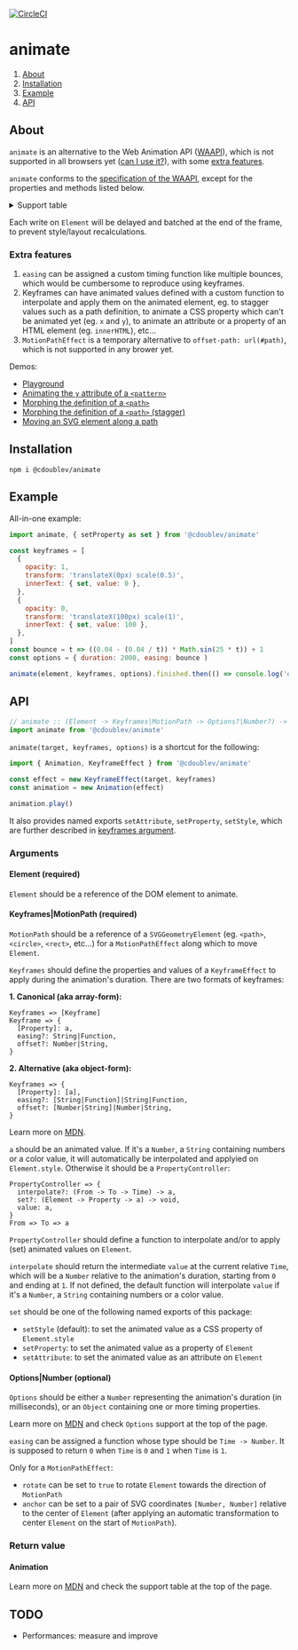 [![CircleCI](https://circleci.com/gh/creativewave/animate.svg?style=svg)](https://circleci.com/gh/creativewave/animate)

# animate

1. [About](#about)
2. [Installation](#installation)
3. [Example](#example)
4. [API](#API)

## About

`animate` is an alternative to the Web Animation API ([WAAPI](http://drafts.csswg.org/web-animations/)), which is not supported in all browsers yet ([can I use it?](https://caniuse.com/#feat=web-animation)), with some [extra features](#extra-features).

`animate` conforms to the [specification of the WAAPI](https://drafts.csswg.org/web-animations/), except for the properties and methods listed below.

<details>

  <summary>Support table</summary>

  | Property/method          | Status | Notes |
  | ------------------------ | ------ | ----- |
  | **Animation properties** |        |       |
  | currentTime              | ✅    |       |
  | effect                   | ✅    |       |
  | finished                 | ✅    |       |
  | id                       | ✅    |       |
  | pending                  | ✅    |       |
  | playState                | ✅    |       |
  | playbackRate             | ✅    |       |
  | ready                    | ✅    |       |
  | replaceState             | ❌    | Will not be implemented. |
  | startTime                | ✅    |       |
  | timeline                 | ✅    |       |
  | **Animation methods**    |        |       |
  | cancel                   | ✅    |       |
  | finish                   | ✅    |       |
  | oncancel                 | ✅    |       |
  | onfinish                 | ✅    |       |
  | onremove                 | ❌    | Will not be implemented. |
  | pause                    | ✅    |       |
  | play                     | ✅    |       |
  | reverse                  | ✅    |       |
  | updatePlaybackRate       | ❌    | Will not be implemented. |
  | **Keyframes**            |        |       |
  | composite                |        |       |
  | - `replace` (default)    | ✅    |       |
  | - `add`                  | ❌    | Will not be implemented. |
  | - `accumulate`           | ❌    | Will not be implemented. |
  | computedOffset           | ✅    |       |
  | easing                   | ✅    |       |
  | offset                   | ✅    |       |
  | **Options**              |        |       |
  | composite                |        |       |
  | - `replace` (default)    | ✅    |       |
  | - `add`                  | ❌    | Will not be implemented. |
  | - `accumulate`           | ❌    | Will not be implemented. |
  | delay                    | ✅    |       |
  | direction                | ✅    |       |
  | duration                 | ✅    |       |
  | easing                   | ✅    |       |
  | endDelay                 | ✅    |       |
  | fill                     | ✅    |       |
  | id                       | ✅    |       |
  | iterations               | ✅    |       |
  | iterationStart           | ✅    |       |
  | pseudoElement            | ❌    | Will not be implemented. |
</details>

Each write on `Element` will be delayed and batched at the end of the frame, to prevent style/layout recalculations.

### Extra features

1. `easing` can be assigned a custom timing function like multiple bounces, which would be cumbersome to reproduce using keyframes.
2. Keyframes can have animated values defined with a custom function to interpolate and apply them on the animated element, eg. to stagger values such as a path definition, to animate a CSS property which can't be animated yet (eg. `x` and `y`), to animate an attribute or a property of an HTML element (eg. `innerHTML`), etc…
3. `MotionPathEffect` is a temporary alternative to `offset-path: url(#path)`, which is not supported in any brower yet.

Demos:

- [Playground](https://codepen.io/creativewave/full/XWWRoWv)
- [Animating the `y` attribute of a `<pattern>`](https://codepen.io/creative-wave/pen/pooqymX)
- [Morphing the `d`efinition of a `<path>`](https://codepen.io/creativewave/pen/OJNqvqQ)
- [Morphing the `d`efinition of a `<path>` (stagger)](https://codepen.io/creative-wave/pen/yLLZbME)
- [Moving an SVG element along a path](https://codepen.io/creativewave/pen/GRgpOvO)

## Installation

`npm i @cdoublev/animate`

## Example

All-in-one example:

```js
import animate, { setProperty as set } from '@cdoublev/animate'

const keyframes = [
  {
    opacity: 1,
    transform: 'translateX(0px) scale(0.5)',
    innerText: { set, value: 0 },
  },
  {
    opacity: 0,
    transform: 'translateX(100px) scale(1)',
    innerText: { set, value: 100 },
  },
]
const bounce = t => ((0.04 - (0.04 / t)) * Math.sin(25 * t)) + 1
const options = { duration: 2000, easing: bounce )

animate(element, keyframes, options).finished.then(() => console.log('done'))
```

## API

```js
// animate :: (Element -> Keyframes|MotionPath -> Options?|Number?) -> Animation
import animate from '@cdoublev/animate'
```

`animate(target, keyframes, options)` is a shortcut for the following:

```js
import { Animation, KeyframeEffect } from '@cdoublev/animate'

const effect = new KeyframeEffect(target, keyframes)
const animation = new Animation(effect)

animation.play()
```

It also provides named exports `setAttribute`, `setProperty`, `setStyle`, which are further described in [keyframes argument](#keyframesmotionpath-required).

### Arguments

#### Element (required)

`Element` should be a reference of the DOM element to animate.

#### Keyframes|MotionPath (required)

`MotionPath` should be a reference of a `SVGGeometryElement` (eg. `<path>`, `<circle>`, `<rect>`, etc…) for a `MotionPathEffect` along which to move `Element`.

`Keyframes` should define the properties and values of a `KeyframeEffect` to apply during the animation's duration. There are two formats of keyframes:

**1. Canonical (aka array-form):**

```
Keyframes => [Keyframe]
Keyframe => {
  [Property]: a,
  easing?: String|Function,
  offset?: Number|String,
}
```

**2. Alternative (aka object-form):**

```
Keyframes => {
  [Property]: [a],
  easing?: [String|Function]|String|Function,
  offset?: [Number|String]|Number|String,
}
```

Learn more on [MDN](https://developer.mozilla.org/en-US/docs/Web/API/Web_Animations_API/Keyframe_Formats).

`a` should be an animated value. If it's a `Number`, a `String` containing numbers or a color value, it will automatically be interpolated and applyied on `Element.style`. Otherwise it should be a `PropertyController`:

```
PropertyController => {
  interpolate?: (From -> To -> Time) -> a,
  set?: (Element -> Property -> a) -> void,
  value: a,
}
From => To => a
```

`PropertyController` should define a function to interpolate and/or to apply (set) animated values on `Element`.

`interpolate` should return the intermediate `value` at the current relative `Time`, which will be a `Number` relative to the animation's duration, starting from `0` and ending at `1`. If not defined, the default function will interpolate `value` if it's a `Number`, a `String` containing numbers or a color value.

`set` should be one of the following named exports of this package:

- `setStyle` (default): to set the animated value as a CSS property of `Element.style`
- `setProperty`: to set the animated value as a property of `Element`
- `setAttribute`: to set the animated value as an attribute on `Element`

#### Options|Number (optional)

`Options` should be either a `Number` representing the animation's duration (in milliseconds), or an `Object` containing one or more timing properties.

Learn more on [MDN](https://developer.mozilla.org/en-US/docs/Web/API/Element/animate) and check `Options` support at the top of the page.

`easing` can be assigned a function whose type should be `Time -> Number`. It is supposed to return `0` when `Time` is `0` and `1` when `Time` is `1`.

Only for a `MotionPathEffect`:

- `rotate` can be set to `true` to rotate `Element` towards the direction of `MotionPath`
- `anchor` can be set to a pair of SVG coordinates `[Number, Number]` relative to the center of `Element` (after applying an automatic transformation to center `Element` on the start of `MotionPath`).

### Return value

#### Animation

Learn more on [MDN](https://developer.mozilla.org/en-US/docs/Web/API/Animation) and check the support table at the top of the page.

## TODO

- Performances: measure and improve
